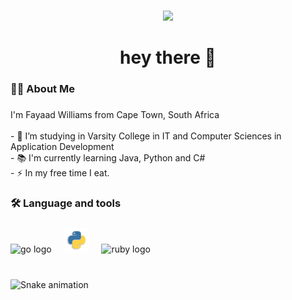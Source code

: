 <div align="center">
  
</div>

###

<div align="center">
  <img src="https://visitor-badge.laobi.icu/badge?page_id=maurodesouza.maurodesouza&"  />
</div>

###

<h1 align="center">hey there 👋</h1>

###

<h3 align="left">👩‍💻  About Me</h3>

###

<p align="left">I'm Fayaad Williams from Cape Town, South Africa<br><br>- 🔭 I’m studying in Varsity College in IT and Computer Sciences in Application Development<br>- 📚 I'm currently learning Java, Python and C#<br>- ⚡ In my free time I eat.</p>

###

<h3 align="left">🛠 Language and tools</h3>

###

<div align="left">
  <img src="https://static-00.iconduck.com/assets.00/java-icon-2048x2048-yxty4s2p.png" height="40" alt="go logo"  />
  <img width="12" />
  <img src="https://raw.githubusercontent.com/GTGalaxi/icons/main/python.png" height="40" alt="rust logo"  />
  <img width="12" />
  <img src="https://static-00.iconduck.com/assets.00/csharp-icon-877x1024-u90gkl28.png" height="40" alt="ruby logo"  />
  <img width="12" />
 
</div>

###


###

<br clear="both">

<img src="https://raw.githubusercontent.com/maurodesouza/maurodesouza/output/snake.svg" alt="Snake animation" />

###
